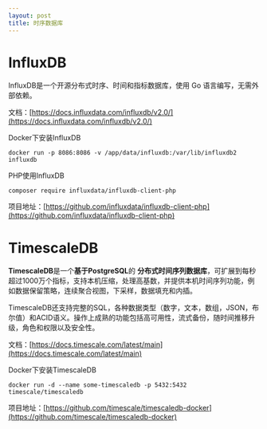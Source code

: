 ```yaml
---
layout: post
title: 时序数据库
---
```


# InfluxDB

InfluxDB是一个开源分布式时序、时间和指标数据库，使用 Go 语言编写，无需外部依赖。

文档：[https://docs.influxdata.com/influxdb/v2.0/](https://docs.influxdata.com/influxdb/v2.0/)

Docker下安装InfluxDB

```
docker run -p 8086:8086 -v /app/data/influxdb:/var/lib/influxdb2 influxdb
```

PHP使用InfluxDB

```
composer require influxdata/influxdb-client-php
```

项目地址：[https://github.com/influxdata/influxdb-client-php](https://github.com/influxdata/influxdb-client-php)

# TimescaleDB 

**TimescaleDB**是一个**基于PostgreSQL**的 **分布式时间序列数据库**，可扩展到每秒超过1000万个指标，支持本机压缩，处理高基数，并提供本机时间序列功能，例如数据保留策略，连续聚合视图，下采样，数据填充和内插。

TimescaleDB还支持完整的SQL，各种数据类型（数字，文本，数组，JSON，布尔值）和ACID语义。操作上成熟的功能包括高可用性，流式备份，随时间推移升级，角色和权限以及安全性。

文档：[https://docs.timescale.com/latest/main](https://docs.timescale.com/latest/main)

Docker下安装TimescaleDB

```
docker run -d --name some-timescaledb -p 5432:5432 timescale/timescaledb
```

项目地址：[https://github.com/timescale/timescaledb-docker](https://github.com/timescale/timescaledb-docker)

